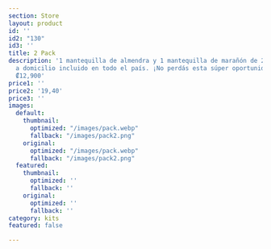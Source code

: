 ```yaml
---
section: Store
layout: product
id: ''
id2: "130"
id3: ''
title: 2 Pack
description: '1 mantequilla de almendra y 1 mantequilla de marañón de 265g con envío
  a domicilio incluido en todo el país. ¡No perdás esta súper oportunidad! Costo:
  ₡12,900'
price1: ''
price2: '19,40'
price3: ''
images:
  default:
    thumbnail:
      optimized: "/images/pack.webp"
      fallback: "/images/pack2.png"
    original:
      optimized: "/images/pack.webp"
      fallback: "/images/pack2.png"
  featured:
    thumbnail:
      optimized: ''
      fallback: ''
    original:
      optimized: ''
      fallback: ''
category: kits
featured: false

---
```

